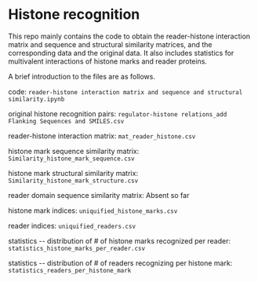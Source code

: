 # Histone recognition

This repo mainly contains the code to obtain the reader-histone interaction matrix and sequence and structural similarity matrices, and the corresponding data and the original data. It also includes statistics for multivalent interactions of histone marks and reader proteins.

A brief introduction to the files are as follows.

code: `reader-histone interaction matrix and sequence and structural similarity.ipynb`

original histone recognition pairs: `regulator-histone relations_add Flanking Sequences and SMILES.csv`

reader-histone interaction matrix: `mat_reader_histone.csv`

histone mark sequence similarity matrix: `Similarity_histone_mark_sequence.csv`

histone mark structural similarity matrix: `Similarity_histone_mark_structure.csv`

reader domain sequence similarity matrix: Absent so far

histone mark indices: `uniquified_histone_marks.csv`

reader indices: `uniquified_readers.csv`

statistics -- distribution of # of histone marks recognized per reader: `statistics_histone_marks_per_reader.csv`

statistics -- distribution of # of readers recognizing per histone mark: `statistics_readers_per_histone_mark`

